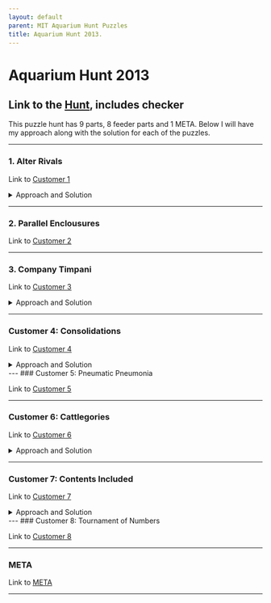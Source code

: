 ```yaml
---
layout: default
parent: MIT Aquarium Hunt Puzzles
title: Aquarium Hunt 2013.
--- 
```

# Aquarium Hunt 2013

## Link to the [Hunt], includes checker


This puzzle hunt has 9 parts, 8 feeder parts and 1 META. Below I will have my approach along with the solution for each of the puzzles.

---
### 1. Alter Rivals

Link to [Customer 1]

<details markdown="block">
<summary size> Approach and Solution </summary>
Looking past the converstion between the "Customer" and "You". We are greeted by the main body of the puzzle, which in this case happens to be a block of text. 

Skimming thorugh the text 2 things immediately stand out
-  *Almost* nothing is capitalized, The first word of every sentence is lowercase, the pronoun "I" which is always uppercase is *never* capitalized in this block of text. 
-  Since a majority of the text is lowercase the words that are capitalized stand out greatly.

As such I decided to focus on these select words/letters. They are the following: 
- Visa
- Boeing
- Omega
- AT&T 
- Duracell
- MegaBloks


My first instinct was to take the letters that were capitalized (i.e **V** from Visa) and see if they form anything meaningful. Unfortunatley the letters "VBOATTDM", or "VBOADM"/"VBOTDM" (Using only the **A** or **T** from AT&T) didn't anagram or decipher into any meaningful words. 

After a period of thinking I noticed a detail I glossed over earlier. All of the aforementioned words were large brands/companies, using the hint provided by the title of the puzzle I decided to look into the "rivals" of these companies. Here I compiled a list.
- **Visa**: American Express, MasterCard, Discover
- **Boeing**: Airbus
- **Omega**: Rolex, Patek, Breitling
- **AT&T**: T-Mobile, Version
- **Duracell**: Energizer, Panasonic
- **MegaBloks**: Lego


Taking the first letter of the categories I'm fairly certain in we have:

    _ A _ _ _ L

After some guess and check, the only word I got that made any sense was 

    MARVEL

In which you select, *MasterCard*, *Airbus*, *Rolex*, *Verison*, *Energizer*, *Lego*.

Marvel however is not yet the answer. Using the "Alter Rivals" theme provided by the title we find the "rival" for Marvel which is DC also known as **DC Comics** 
</details>
 
---
### 2. Parallel Enclousures

Link to [Customer 2]

---
### 3. Company Timpani

Link to [Customer 3]

<details markdown="block">
<summary> Approach and Solution </summary>
This part was easy, just some wordplay

- Reimburse (Pay) & Friend (Pal) -> **PayPal**
- Slime (Goo) & Seabird (Gull) -> **Google**
- First name of Hermione (Emma) & Boy child of Father (Son) -> **Amazon**
- Phone Downloadable (App) & Boat Shell (Hull) -> **Apple**
- Really Tiny (Micro) & Fluffy (Soft) -> **Microsoft**
- British Fool (Twit) & Sound of Hesitation (Uhh) -> **Twitter**
- Chains are like this (Linked) & Not out (in) -> **LinkedIn**
- Not me (You) & Cylinder (Tube) -> **Youtube**

The numbers on the right side I assumed represented the letter we took in the word.
\\
- PayPal(1) -> P
- Google(3) -> O
- Amazon(2) -> M
- Apple(1) -> A
- Microsoft(2) -> I
- Twitter(2) -> W
- Linkedin(2) -> I
- Youtube(5) -> U

However this doesnt make any sense, so back to the drawing board.

This time around I pay more attention to the provided flavor text. In the conversation it seems that the individual we are trying to help is in some convention with many CEO's that "*don't even seem to know the names of their companies*". 

This makes me believe that rather the number is referring to a letter within the name of the CEO rather than the company.
Doing a little research (remember the year that this was  made is 2013), here are the CEOs for the companies above
- PayPal -> *Peter Thiel*(1) -> **P**
- Google -> *Larry Page*(3) -> **R**
- Amazon -> *Jeff Bezos*(2) -> **E**
- Apple -> *Tim Cook*(1) -> **T**
- Microsoft(2) -> *Steve Ballmer* -> **T**
- Twitter(2) -> *Dick Costolo* -> **I**
- Linkedin(2) -> *Jeff Weiner* -> **E**
- Youtube(5) -> *Salar Kamangar* -> **R**

The letters we extracted spells **PRETTIER** which is the answer for this part.
</details>

---
### Customer 4: Consolidations

Link to [Customer 4]

<details markdown="block">
<summary> Approach and Solution </summary>

Reading the flavor text for this puzzle is **vital**, the character representing "us" replies "..Do you mean the year 2000" in response to the other character saying they only recognize consoles made after *1111101000*. 

With this in mind, I marked all consoles made after the year 

![](/assets/images/MIT_Puzzle_Hunt_Images/2013_Part4_Img1.jpg)

Treating the areas marked as **1** and those not as **0**, we can extract the following binary strings from the image

- 01110 -> 14
- 01001 -> 9
- 01110 -> 14
- 10100 -> 20
- 00101 -> 5
- 01110 -> 14
- 00100 -> 4
- 01111 -> 15

Now taking using a 1-indexed alphabet the numbers correspond to **N I N T E N D O**.
HOWEVER, this is not the correct solution, entering this into the checker will result in a special message telling you to look closer.
The only thing that makes sense would be to go through a similar process except this time we mark every console that was made by Nintendo.

![](/assets/images/MIT_Puzzle_Hunt_Images/2013_Part4_Img2.jpg)

Doing the same extraction we end up with our final answer: **Headache**
</details>
---
### Customer 5: Pneumatic Pneumonia

Link to [Customer 5]

---
### Customer 6: Cattlegories

Link to [Customer 6]

<details markdown="block">
<summary>Approach and Solution</summary>

In my opinion the easiest of the puzzles. The puzzle's title and flavor text clues us that the theme would about cuts of meat.
Immediately here is what I got:

- Picture of Chuck Norris -> **Chuck** Steak
- Picture of Shoulder -> **Shoulder**
- Picture of Burger (Filet O Fish) -> **Filet**
- Picture of Skirt -> **Skirt** Steak
- Picture of Circle -> **Round**
- Picture of Map (flank maneuver) -> **Flank** Steak

After a bit of research the weird tools displayed are referred to as **Shank**, which also happens to be a cut of meat. I also found that for the pottery picture the tools displayed are called **Ribs** which also refers to a cut of meat 

Following the same pattern as before, we use the number inside each image to extract the corresponding letter inside the word. After doing that and arranging them left to right, top to bottom we are left with our final answer **Ranchero**

</details>

---
### Customer 7: Contents Included

Link to [Customer 7]

<details markdown="block">
<summary> Approach and Solution </summary>

This problem is very straightforward, the flavor text hints that the individual is entertained by something, using this information and the fact that this puzzle is called *Contents Included* I made the assumption that the "flashcards" give us the content of a certain game/activity and we need to guess them.

Here's what I got for each of them, left to right, top to bottom. I also highlighted the letter that would fall in the box

- **C**heckers
- B**a**rrel O' Monkeys
- Mo**n**opoly
- Hungry Hungry H**i**ppos
- Mou**s**etrap
- **T**aboo
- Battl**e**ship
- Bananag**r**ams

Using the highlighted (unfortunately it doesn't really stand out) letters we get our final answer: **CANISTER**

</details>
---
### Customer 8: Tournament of Numbers

Link to [Customer 8]

---
### META

Link to [META]

--- 
[Hunt]: https://puzzles.mit.edu/aquarium/2013/index.html
[Customer 1]: https://puzzles.mit.edu/aquarium/2013/1.pdf
[Customer 2]: https://puzzles.mit.edu/aquarium/2013/2.pdf
[Customer 3]: https://puzzles.mit.edu/aquarium/2013/3.pdf
[Customer 4]: https://puzzles.mit.edu/aquarium/2013/4.pdf
[Customer 5]: https://puzzles.mit.edu/aquarium/2013/5.pdf
[Customer 6]: https://puzzles.mit.edu/aquarium/2013/6.pdf
[Customer 7]: https://puzzles.mit.edu/aquarium/2013/7.pdf
[Customer 8]: https://puzzles.mit.edu/aquarium/2013/8.pdf
[META]: https://puzzles.mit.edu/aquarium/2013/meta.pdf